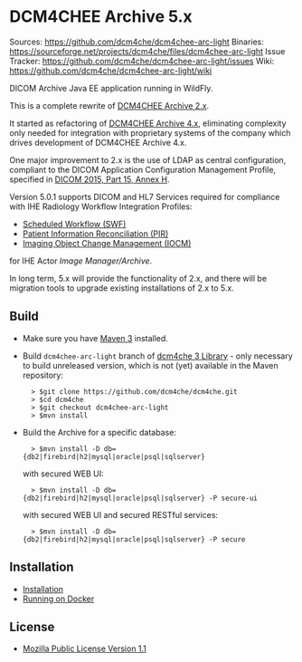 DCM4CHEE Archive 5.x
====================
Sources: https://github.com/dcm4che/dcm4chee-arc-light
Binaries: https://sourceforge.net/projects/dcm4che/files/dcm4chee-arc-light
Issue Tracker:  https://github.com/dcm4che/dcm4chee-arc-light/issues
Wiki:  https://github.com/dcm4che/dcm4chee-arc-light/wiki

DICOM Archive Java EE application running in WildFly.

This is a complete rewrite of [DCM4CHEE Archive 2.x](http://www.dcm4che.org/confluence/display/ee2/Home).

It started as refactoring of [DCM4CHEE Archive 4.x](https://github.com/dcm4che/dcm4chee-arc-cdi),
eliminating complexity only needed for integration with proprietary systems of the company
which drives development of DCM4CHEE Archive 4.x.

One major improvement to 2.x is the use of LDAP as central configuration,
compliant to the DICOM Application Configuration Management Profile,
specified in [DICOM 2015, Part 15, Annex H][1].

Version 5.0.1 supports DICOM and HL7 Services required for
compliance with IHE Radiology Workflow Integration Profiles:

- [Scheduled Workflow (SWF)][2]
- [Patient Information Reconciliation (PIR)][3]
- [Imaging Object Change Management (IOCM)][4]

for IHE Actor _Image Manager/Archive_.

In long term, 5.x will provide the functionality of 2.x, and there will
be migration tools to upgrade existing installations of 2.x to 5.x.

Build
-----

* Make sure you have [Maven 3](http://maven.apache.org) installed.

* Build `dcm4chee-arc-light` branch of [dcm4che 3 Library](https://github.com/dcm4che/dcm4che) -
  only necessary to build unreleased version, which is not (yet) available in the Maven repository:

        > $git clone https://github.com/dcm4che/dcm4che.git
        > $cd dcm4che
        > $git checkout dcm4chee-arc-light
        > $mvn install

* Build the Archive for a specific database:

        > $mvn install -D db={db2|firebird|h2|mysql|oracle|psql|sqlserver}

    with secured WEB UI:

        > $mvn install -D db={db2|firebird|h2|mysql|oracle|psql|sqlserver} -P secure-ui

    with secured WEB UI and secured RESTful services:

        > $mvn install -D db={db2|firebird|h2|mysql|oracle|psql|sqlserver} -P secure


Installation
------------
* [Installation](https://github.com/dcm4che/dcm4chee-arc-light/wiki/Installation)
* [Running on Docker](https://github.com/dcm4che/dcm4chee-arc-light/wiki/Running-on-Docker)

License
-------
* [Mozilla Public License Version 1.1](http://www.mozilla.org/MPL/1.1/)

[1]: http://dicom.nema.org/medical/dicom/current/output/chtml/part15/chapter_H.html
[2]: http://wiki.ihe.net/index.php?title=Scheduled_Workflow
[3]: http://wiki.ihe.net/index.php?title=Patient_Information_Reconciliation
[4]: http://wiki.ihe.net/index.php?title=Imaging_Object_Change_Management
